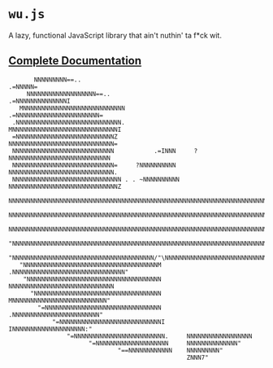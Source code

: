`wu.js`
=======

A lazy, functional JavaScript library that ain't nuthin' ta f*ck wit.

[Complete Documentation](http://fitzgen.github.com/wu.js/)
----------------------------------------------------------

           NNNNNNNNN==..                                               .=NNNNN=
         NNNNNNNNNNNNNNNNNNN==..                               .=NNNNNNNNNNNNNNI
       MNNNNNNNNNNNNNNNNNNNNNNNNNNNN                   .=NNNNNNNNNNNNNNNNNNNNNNN=
     .NNNNNNNNNNNNNNNNNNNNNNNNNNNNN.               MNNNNNNNNNNNNNNNNNNNNNNNNNNNNNI
     =NNNNNNNNNNNNNNNNNNNNNNNNNNNZ                   NNNNNNNNNNNNNNNNNNNNNNNNNNNNN=
     NNNNNNNNNNNNNNNNNNNNNNNNNNNN           .=INNN     ?NNNNNNNNNNNNNNNNNNNNNNNNNNNN
     NNNNNNNNNNNNNNNNNNNNNNNNNNNN=     ?NNNNNNNNNN     NNNNNNNNNNNNNNNNNNNNNNNNNNNNN.
     NNNNNNNNNNNNNNNNNNNNNNNNNNNNNN . . ~NNNNNNNNNN   NNNNNNNNNNNNNNNNNNNNNNNNNNNNNNZ
     NNNNNNNNNNNNNNNNNNNNNNNNNNNNNNNNNNNNNNNNNNNNNNNNNNNNNNNNNNNNNNNNNNNNNNNNNNNNNNNN
     NNNNNNNNNNNNNNNNNNNNNNNNNNNNNNNNNNNNNNNNNNNNNNNNNNNNNNNNNNNNNNNNNNNNNNNNNNNNNNNI
     NNNNNNNNNNNNNNNNNNNNNNNNNNNNNNNNNNNNNNNNNNNNNNNNNNNNNNNNNNNNNNNNNNNNNNNNNNNNNNN.
     "NNNNNNNNNNNNNNNNNNNNNNNNNNNNNNNNNNNNNNNNNNNNNNNNNNNNNNNNNNNNNNNNNNNNNNNNNNNNNI
      "NNNNNNNNNNNNNNNNNNNNNNNNNNNNNNNNNNNNNNN/"\NNNNNNNNNNNNNNNNNNNNNNNNNNNNNNNNNN
       "NNNNNNNNNNNNNNNNNNNNNNNNNNNNNNNNNNNNNM   .NNNNNNNNNNNNNNNNNNNNNNNNNNNNNNN"
        "NNNNNNNNNNNNNNNNNNNNNNNNNNNNNNNNNNNNN     NNNNNNNNNNNNNNNNNNNNNNNNNNNNN
          "NNNNNNNNNNNNNNNNNNNNNNNNNNNNNNNNNNN     MNNNNNNNNNNNNNNNNNNNNNNNNNN"
            "=NNNNNNNNNNNNNNNNNNNNNNNNNNNNNNNN     .NNNNNNNNNNNNNNNNNNNNNNNN"
                "=NNNNNNNNNNNNNNNNNNNNNNNNNNNNI     INNNNNNNNNNNNNNNNNNNN:"
                    "=NNNNNNNNNNNNNNNNNNNNNNNNN.     NNNNNNNNNNNNNNNNNN
                          "=NNNNNNNNNNNNNNNNNNNN     NNNNNNNNNNNNNN"
                                  "==NNNNNNNNNNNN    NNNNNNNNN"
                                                     ZNNN7"
